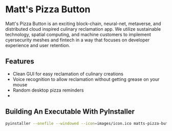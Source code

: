 # Matt's Pizza Button
Matt's Pizza Button is an exciting block-chain, neural-net, metaverse, and distributed cloud inspired culinary reclamation app.
We utilize sustainable technology, spatial computing, and machine customers to implement cyersecurity meshes and fintech in a way that focuses on developer experience and user retention. 

## Features
  -  Clean GUI for easy reclamation of culinary creations
  -  Voice recognition to allow reclamation without getting grease on your mouse
  -  Random desktop pizza reminders
  -  
## Building An Executable With PyInstaller
```bash
pyinstaller --onefile --windowed --icon=images/icon.ico matts-pizza-button.py
```
